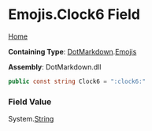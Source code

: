 # Emojis\.Clock6 Field

[Home](../../../README.md)

**Containing Type**: [DotMarkdown](../../README.md)\.[Emojis](../README.md)

**Assembly**: DotMarkdown\.dll

```csharp
public const string Clock6 = ":clock6:"
```

### Field Value

System\.[String](https://docs.microsoft.com/en-us/dotnet/api/system.string)